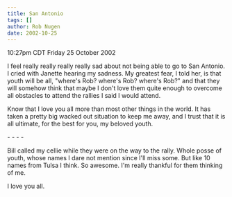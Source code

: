```yaml
---
title: San Antonio
tags: []
author: Rob Nugen
date: 2002-10-25
---
```


<p class=date>10:27pm CDT Friday 25 October 2002</p>

<p>I feel really really really really sad about not being able to go
to San Antonio.  I cried with Janette hearing my sadness.  My greatest
fear, I told her, is that youth will be all, "where's Rob? where's
Rob? where's Rob?" and that they will somehow think that maybe I don't
love them quite enough to overcome all obstacles to attend the rallies
I said I would attend.</p>

<p>Know that I love you all more than most other things in the world.
It has taken a pretty big wacked out situation to keep me away, and I
trust that it is all ultimate, for the best for you, my beloved
youth.</p>

<p>- - - -</p>

<p>Bill called my cellie while they were on the way to the rally.
Whole posse of youth, whose names I dare not mention since I'll miss
some.  But like 10 names from Tulsa I think.  So awesome.  I'm really
thankful for them thinking of me.</p>

<p>I love you all.</p>
